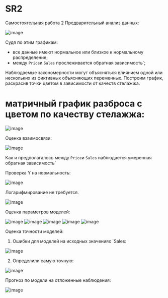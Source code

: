 # SR2
Самостоятельная работа 2
Предварительный анализ данных:

![image](https://user-images.githubusercontent.com/93768556/197277065-cb6950c1-03a0-4eb0-bc39-f42eb3ca2550.png)

Судя по этим графикам:  
* все данные имеют нормальное или близкое к нормальному распределение;  
* между `Price`и `Sales` прослеживается обратная зависимость`;  

Наблюдаемые закономерности могут объясняться влиянием одной или нескольких из фиктивных объясняющих переменных. Построим график, раскрасив точки цветом в зависимости от качеств стелажжа.  
# матричный график разброса с цветом по качеству стелажжа:

![image](https://user-images.githubusercontent.com/93768556/197277538-af6dfcea-d25b-489b-8a98-71d0b3835378.png)

Оценка взаимосвязи:

![image](https://user-images.githubusercontent.com/93768556/197279012-c2db4e39-684c-485a-8dcf-ef5a99567247.png)

Как и предполагалось между `Price`и `Sales` наблюдается умеренная обратная зависимость`

Проверка Y на нормальность:

![image](https://user-images.githubusercontent.com/93768556/197279434-5d16e0ed-1fea-4154-b933-e244efee7888.png)

Логарифмирование не требуется.

![image](https://user-images.githubusercontent.com/93768556/197281160-bb0369bf-fdbf-48ac-add0-48416f863a87.png)

Оценка параметров моделей:

![image](https://user-images.githubusercontent.com/93768556/197282191-c2db9fed-a8ef-4595-88fe-e57f7e8bbfb6.png)
![image](https://user-images.githubusercontent.com/93768556/197282589-2be5def7-ceb9-4ebc-91e5-10eef8fe9a68.png)
![image](https://user-images.githubusercontent.com/93768556/197282928-70bad994-0614-4529-a61d-7d8120a6d9dc.png)
![image](https://user-images.githubusercontent.com/93768556/197282952-a8d1c028-f8fa-4c1b-934c-698816f92c25.png)
![image](https://user-images.githubusercontent.com/93768556/197282967-9a47679d-06b5-4c90-994c-414c98d2848c.png)

Оценка точности моделей:

1. Ошибки для моделей на исходных значениях `Sales:

![image](https://user-images.githubusercontent.com/93768556/197344045-aa721d49-6a9d-44bf-98b4-3c9002633516.png)

2. Определили самую точную: 

![image](https://user-images.githubusercontent.com/93768556/197344413-b9d4c8c3-5739-4091-b9b1-e73fdcb36386.png)

Прогноз по модели на отложенные наблюдения:

![image](https://user-images.githubusercontent.com/93768556/197344444-f155f750-75e0-4e67-a028-ab2a73e7a915.png)



